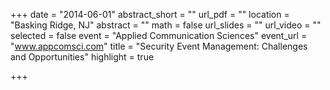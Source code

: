 +++
date = "2014-06-01"
abstract_short = ""
url_pdf = ""
location = "Basking Ridge, NJ"
abstract = ""
math = false
url_slides = ""
url_video = ""
selected = false
event = "Applied Communication Sciences"
event_url = "www.appcomsci.com"
title = "Security Event Management: Challenges and Opportunities"
highlight = true

+++

